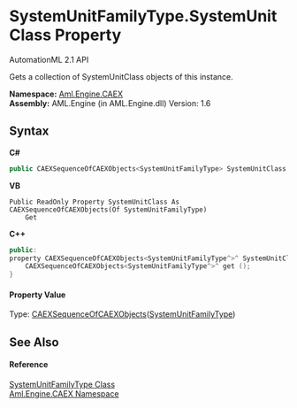 # SystemUnitFamilyType.SystemUnitClass Property 
AutomationML 2.1 API 

Gets a collection of SystemUnitClass objects of this instance.

**Namespace:**&nbsp;<a href="N_Aml_Engine_CAEX">Aml.Engine.CAEX</a><br />**Assembly:**&nbsp;AML.Engine (in AML.Engine.dll) Version: 1.6

## Syntax

**C#**<br />
``` C#
public CAEXSequenceOfCAEXObjects<SystemUnitFamilyType> SystemUnitClass { get; }
```

**VB**<br />
``` VB
Public ReadOnly Property SystemUnitClass As CAEXSequenceOfCAEXObjects(Of SystemUnitFamilyType)
	Get
```

**C++**<br />
``` C++
public:
property CAEXSequenceOfCAEXObjects<SystemUnitFamilyType^>^ SystemUnitClass {
	CAEXSequenceOfCAEXObjects<SystemUnitFamilyType^>^ get ();
}
```


#### Property Value
Type: <a href="T_Aml_Engine_CAEX_CAEXSequenceOfCAEXObjects_1">CAEXSequenceOfCAEXObjects</a>(<a href="T_Aml_Engine_CAEX_SystemUnitFamilyType">SystemUnitFamilyType</a>)

## See Also


#### Reference
<a href="T_Aml_Engine_CAEX_SystemUnitFamilyType">SystemUnitFamilyType Class</a><br /><a href="N_Aml_Engine_CAEX">Aml.Engine.CAEX Namespace</a><br />